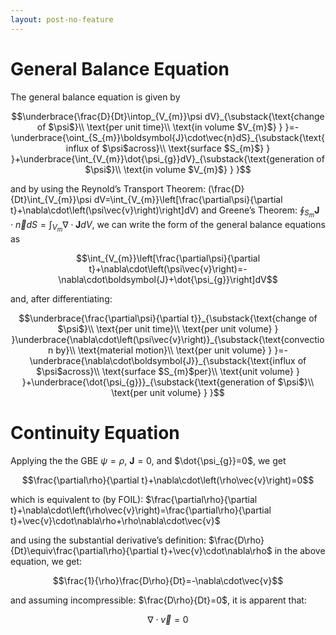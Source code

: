 ```yaml
---
layout: post-no-feature
---
```




General Balance Equation
========================

The general balance equation is given by

$$\underbrace{\frac{D}{Dt}\intop_{V_{m}}\psi dV}_{\substack{\text{change of $\psi$}\\
\text{per unit time}\\
\text{in volume $V_{m}$}
}
}=-\underbrace{\oint_{S_{m}}\boldsymbol{J}\cdot\vec{n}dS}_{\substack{\text{influx of $\psi$across}\\
\text{surface $S_{m}$}
}
}+\underbrace{\int_{V_{m}}\dot{\psi_{g}}dV}_{\substack{\text{generation of $\psi$}\\
\text{in volume $V_{m}$}
}
}$$

and by using the Reynold’s Transport Theorem: \(\frac{D}{Dt}\int_{V_{m}}\psi dV=\int_{V_{m}}\left[\frac{\partial\psi}{\partial t}+\nabla\cdot\left(\psi\vec{v}\right)\right]dV\) and Greene’s Theorem: $\oint_{S_{m}}\boldsymbol{J}\cdot\vec{n}dS=\int_{V_{m}}\nabla\cdot\boldsymbol{J}dV$, we can write the form of the general balance equations as

$$\int_{V_{m}}\left[\frac{\partial\psi}{\partial t}+\nabla\cdot\left(\psi\vec{v}\right)=-\nabla\cdot\boldsymbol{J}+\dot{\psi_{g}}\right]dV$$

and, after differentiating:

$$\underbrace{\frac{\partial\psi}{\partial t}}_{\substack{\text{change of $\psi$}\\
\text{per unit time}\\
\text{per unit volume}
}
}\underbrace{\nabla\cdot\left(\psi\vec{v}\right)}_{\substack{\text{convection by}\\
\text{material motion}\\
\text{per unit volume}
}
}=-\underbrace{\nabla\cdot\boldsymbol{J}}_{\substack{\text{influx of $\psi$across}\\
\text{surface $S_{m}$per}\\
\text{unit volume}
}
}+\underbrace{\dot{\psi_{g}}}_{\substack{\text{generation of $\psi$}\\
\text{per unit volume}
}
}$$

Continuity Equation
===================

Applying the the GBE $\psi=\rho$, $\boldsymbol{J}=0$, and $\dot{\psi_{g}}=0$, we get

$$\frac{\partial\rho}{\partial t}+\nabla\cdot\left(\rho\vec{v}\right)=0$$

which is equivalent to (by FOIL): $\frac{\partial\rho}{\partial t}+\nabla\cdot\left(\rho\vec{v}\right)=\frac{\partial\rho}{\partial t}+\vec{v}\cdot\nabla\rho+\rho\nabla\cdot\vec{v}$

and using the substantial derivative’s definition: $\frac{D\rho}{Dt}\equiv\frac{\partial\rho}{\partial t}+\vec{v}\cdot\nabla\rho$ in the above equation, we get:

$$\frac{1}{\rho}\frac{D\rho}{Dt}=-\nabla\cdot\vec{v}$$

and assuming incompressible: $\frac{D\rho}{Dt}=0$, it is apparent that:

$$\nabla\cdot\vec{v}=0$$

